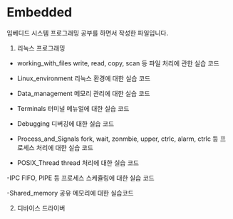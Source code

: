 # Embedded

임베디드 시스템 프로그래밍 공부를 하면서 작성한 파일입니다.

1. 리눅스 프로그래밍
 - working_with_files
 write, read, copy, scan 등 파일 처리에 관한 실습 코드
 
 - Linux_environment
 리눅스 환경에 대한 실습 코드
 
 - Data_management
 메모리 관리에 대한 실습 코드
 
 - Terminals
 터미널 메뉴얼에 대한 실습 코드
 
 - Debugging
 디버깅에 대한 실습 코드
 
 - Process_and_Signals
 fork, wait, zonmbie, upper, ctrlc, alarm, ctrlc 등 프로세스 처리에 대한 실습 코드
 
 - POSIX_Thread
 thread 처리에 대한 실습 코드
 
 -IPC
 FIFO, PIPE 등 프로세스 스케쥴링에 대한 실습 코드
 
 -Shared_memory
 공유 메모리에 대한 실습코드
 
2. 디바이스 드라이버

